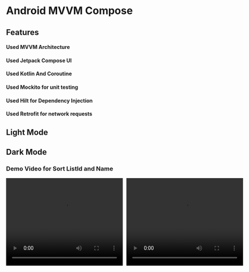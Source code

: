 # Android MVVM Compose 

## Features
#### Used MVVM Architecture
#### Used Jetpack Compose UI
#### Used Kotlin And Coroutine
#### Used Mockito for unit testing 
#### Used Hilt for Dependency Injection
#### Used Retrofit for network requests

## Light Mode

## Dark Mode

### Demo Video for Sort ListId and Name

<div style="display: flex; gap: 10px;">
  <video width="320" height="240" controls>
    <source src="https://github.com/user-attachments/assets/f03ad5fd-4cdc-40b5-abce-0b9336298c90" type="video/mp4">
    Your browser does not support the video tag.
  </video>
  <video width="320" height="240" controls>
    <source src="https://github.com/user-attachments/assets/b9f92d74-5055-43ef-b08c-a1f91787ed0d" type="video/mp4">
    Your browser does not support the video tag.
  </video>
</div>
